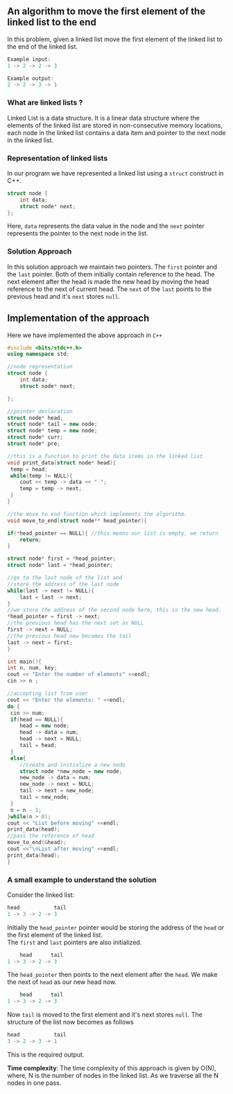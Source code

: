 ## An algorithm to move the first element of the linked list to the end
In this problem, given a linked list move the first element of the linked list to the end of the linked list.
```cpp
Example input:
1 -> 2 -> 2 -> 3

Example output:
2 -> 2 -> 3 -> 1
```

### What are linked lists ?
Linked List is a data structure. It is a linear data structure where the elements of the linked list are stored in non-consecutive
memory locations, each node in the linked list contains a data item and pointer to the next node in the linked list.

### Representation of linked lists
In our program we have represented a linked list using a `struct` construct in C++.
```cpp
struct node {
    int data;
    struct node* next;
};
```
Here, `data` represents the data value in the node and the `next` pointer represents the pointer to the next node in the list.

### Solution Approach
In this solution approach we maintain two pointers. The `first` pointer and the `last` pointer. Both of them initially contain reference to the head. The next element after the head is made the new head by moving the head reference to the next of current head. The `next` of the `last` points to the previous head and it's `next` stores 
`null`.

## Implementation of the approach
Here we have implemented the above approach in `C++`

```cpp
#include <bits/stdc++.h>
using namespace std;

//node representation
struct node {
    int data;
    struct node* next;

};

//pointer declaration
struct node* head;
struct node* tail = new node;
struct node* temp = new node;
struct node* curr;
struct node* pre;

//this is a function to print the data items in the linked list
void print_data(struct node* head){
 temp = head;
 while(temp != NULL){
    cout << temp -> data << " ";
    temp = temp -> next;
 }
}

//the move to end function which implements the algorithm.
void move_to_end(struct node** head_pointer){

if(*head_pointer == NULL){ //this means our list is empty, we return
    return;
}

struct node* first = *head_pointer;
struct node* last = *head_pointer;

//go to the last node of the list and
//store the address of the last node
while(last -> next != NULL){
    last = last -> next;
}
//we store the address of the second node here, this is the new head.
*head_pointer = first -> next;
//the previous head has the next set as NULL
first -> next = NULL;
//the previous head now becomes the tail
last -> next = first;
}

int main(){
int n, num, key;
cout << "Enter the number of elements" <<endl;
cin >> n ;

//accepting list from user
cout << "Enter the elements: " <<endl;
do {
 cin >> num;
 if(head == NULL){
    head = new node;
    head -> data = num;
    head -> next = NULL;
    tail = head;
 }
 else{
    //create and initialize a new node
    struct node *new_node = new node;
    new_node -> data = num;
    new_node -> next = NULL;
    tail -> next = new_node;
    tail = new_node;
 }
 n = n - 1;
}while(n > 0);
cout << "List before moving" <<endl;
print_data(head);
//pass the reference of head
move_to_end(&head);
cout <<"\nList after moving" <<endl;
print_data(head);
}

```

### A small example to understand the solution

Consider the linked list:
```cpp
head           tail
1 -> 3 -> 2 -> 3
```
Initially the `head_pointer` pointer would be storing the address of the `head` or the first element of the linked list. <br/>
The `first` and `last` pointers are also initialized.

```cpp
    head      tail
1 -> 3 -> 2 -> 3
```
The `head_pointer` then points to the next element after the `head`. We make the next of `head` as our new head now.

```cpp
    head      tail
1 -> 3 -> 2 -> 3
```
Now `tail` is moved to the first element and it's next stores `null`. The structure of the list now becomes as follows

```cpp
head           tail
3 -> 2 -> 3 -> 1
```
This is the required output.
<br/>

__Time complexity__: The time complexity of this approach is given by O(N), where, N is the number of nodes in the linked list. As we traverse all the N nodes in one pass.
